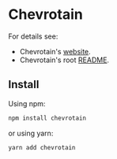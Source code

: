 # Chevrotain

For details see:

- Chevrotain's [website](https://sap.github.io/chevrotain/docs/).
- Chevrotain's root [README](https://github.com/SAP/chevrotain).

## Install

Using npm:

```sh
npm install chevrotain
```

or using yarn:

```sh
yarn add chevrotain
```

